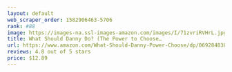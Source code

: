 ```yaml
---
layout: default 
﻿web_scraper_order: 1582906463-5706
rank: #88
image: https://images-na.ssl-images-amazon.com/images/I/71zvriRVHrL.jpg
title: What Should Danny Do? (The Power to Choose…
url: https://www.amazon.com/What-Should-Danny-Power-Choose/dp/069284838X/ref=zg_mw_books_88?_encoding=UTF8&psc=1&refRID=F7CXJB6QSX8DPP0KMBZS
reviews: 4.8 out of 5 stars
price: $12.89 
---
```

